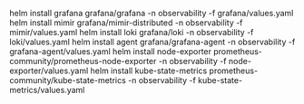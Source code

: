 




helm install grafana grafana/grafana -n observability -f grafana/values.yaml
helm install mimir grafana/mimir-distributed -n observability -f mimir/values.yaml
helm install loki grafana/loki -n observability -f loki/values.yaml
helm install agent grafana/grafana-agent -n observability -f grafana-agent/values.yaml
helm install node-exporter prometheus-community/prometheus-node-exporter -n observability -f node-exporter/values.yaml
helm install kube-state-metrics prometheus-community/kube-state-metrics -n observability -f kube-state-metrics/values.yaml